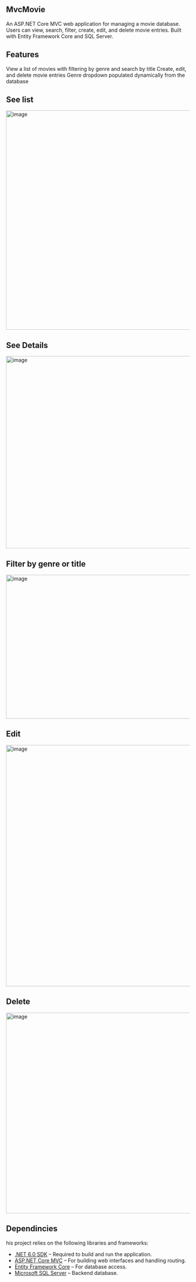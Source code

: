 ## MvcMovie
An ASP.NET Core MVC web application for managing a movie database. Users can view, search, filter, create, edit, and delete movie entries. Built with Entity Framework Core and SQL Server.

## Features
View a list of movies with filtering by genre and search by title
Create, edit, and delete movie entries
Genre dropdown populated dynamically from the database

## See list

<img width="1492" height="599" alt="image" src="https://github.com/user-attachments/assets/cf79f1e1-9116-42f9-a197-a586d6e5d341" />

## See Details
<img width="967" height="525" alt="image" src="https://github.com/user-attachments/assets/61412c54-fc4c-47b4-8cf8-91bf2d62e115" />

## Filter by genre or title
<img width="1379" height="393" alt="image" src="https://github.com/user-attachments/assets/ea001fd4-7982-44b3-9a95-c737b567a5c7" />

## Edit 
<img width="779" height="659" alt="image" src="https://github.com/user-attachments/assets/76d4e927-77aa-4782-865f-43a0ac323aeb" />

## Delete
<img width="808" height="548" alt="image" src="https://github.com/user-attachments/assets/4f43246d-2e40-485a-9152-cce6f7fa7480" />




## Dependincies
his project relies on the following libraries and frameworks:

- [.NET 6.0 SDK](https://dotnet.microsoft.com/en-us/download/dotnet/6.0) – Required to build and run the application.
- [ASP.NET Core MVC](https://learn.microsoft.com/en-us/aspnet/core/mvc/overview?view=aspnetcore-6.0) – For building web interfaces and handling routing.
- [Entity Framework Core](https://learn.microsoft.com/en-us/ef/core/) – For database access.
- [Microsoft SQL Server](https://www.microsoft.com/en-us/sql-server) – Backend database.

